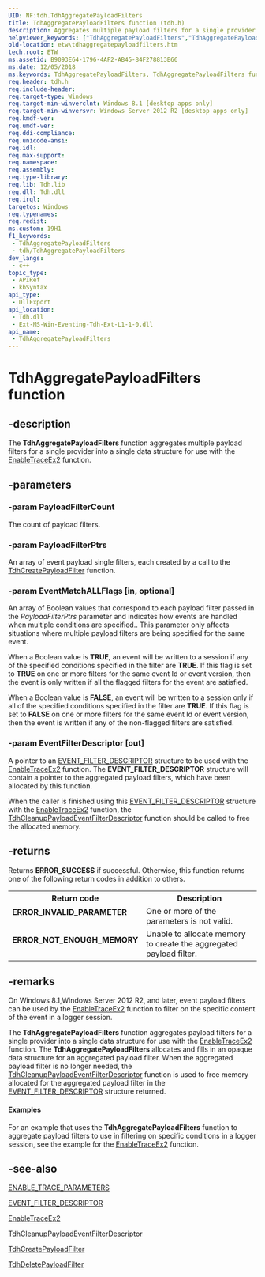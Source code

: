 ```yaml
---
UID: NF:tdh.TdhAggregatePayloadFilters
title: TdhAggregatePayloadFilters function (tdh.h)
description: Aggregates multiple payload filters for a single provider into a single data structure for use with the EnableTraceEx2 function.
helpviewer_keywords: ["TdhAggregatePayloadFilters","TdhAggregatePayloadFilters function [ETW]","etw.tdhaggregatepayloadfilters","tdh/TdhAggregatePayloadFilters"]
old-location: etw\tdhaggregatepayloadfilters.htm
tech.root: ETW
ms.assetid: B9093E64-1796-4AF2-AB45-84F278813B66
ms.date: 12/05/2018
ms.keywords: TdhAggregatePayloadFilters, TdhAggregatePayloadFilters function [ETW], etw.tdhaggregatepayloadfilters, tdh/TdhAggregatePayloadFilters
req.header: tdh.h
req.include-header: 
req.target-type: Windows
req.target-min-winverclnt: Windows 8.1 [desktop apps only]
req.target-min-winversvr: Windows Server 2012 R2 [desktop apps only]
req.kmdf-ver: 
req.umdf-ver: 
req.ddi-compliance: 
req.unicode-ansi: 
req.idl: 
req.max-support: 
req.namespace: 
req.assembly: 
req.type-library: 
req.lib: Tdh.lib
req.dll: Tdh.dll
req.irql: 
targetos: Windows
req.typenames: 
req.redist: 
ms.custom: 19H1
f1_keywords:
 - TdhAggregatePayloadFilters
 - tdh/TdhAggregatePayloadFilters
dev_langs:
 - c++
topic_type:
 - APIRef
 - kbSyntax
api_type:
 - DllExport
api_location:
 - Tdh.dll
 - Ext-MS-Win-Eventing-Tdh-Ext-L1-1-0.dll
api_name:
 - TdhAggregatePayloadFilters
---
```


# TdhAggregatePayloadFilters function

## -description

The <b>TdhAggregatePayloadFilters</b> function aggregates multiple payload filters for a single provider into a single data structure for use with the <a href="/windows/desktop/ETW/enabletraceex2">EnableTraceEx2</a> function.

## -parameters

### -param PayloadFilterCount

The count of payload filters.

### -param PayloadFilterPtrs

An array of event payload single filters, each created by a call to the <a href="/windows/desktop/api/tdh/nf-tdh-tdhcreatepayloadfilter">TdhCreatePayloadFilter</a>  function.

### -param EventMatchALLFlags [in, optional]

An array of Boolean values  that correspond to each payload filter passed in the <i>PayloadFilterPtrs</i> parameter and indicates how events are handled when multiple conditions are specified..  This parameter only affects situations where multiple payload filters are being specified for the same event.  

When a Boolean value is <b>TRUE</b>, an event will be written to a session if any of the specified conditions specified in the filter are  <b>TRUE</b>. If this flag is set to <b>TRUE</b> on one or more filters for the same event Id or event version, then the event is only written if all the flagged filters for the event are satisfied.

When a Boolean value is <b>FALSE</b>, an event will be written to a session only if all of the specified conditions specified in the filter are  <b>TRUE</b>. If this flag is set to <b>FALSE</b> on one or more filters for the same event Id or event version, then the event is written if any of the non-flagged filters are satisfied.

### -param EventFilterDescriptor [out]

A pointer to an <a href="/windows/desktop/api/evntprov/ns-evntprov-event_filter_descriptor">EVENT_FILTER_DESCRIPTOR</a> structure to be used with the <a href="/windows/desktop/ETW/enabletraceex2">EnableTraceEx2</a> function.  The <b>EVENT_FILTER_DESCRIPTOR</b> structure will contain a pointer to the aggregated payload filters, which have been allocated by this function.  

When the caller is finished using this <a href="/windows/desktop/api/evntprov/ns-evntprov-event_filter_descriptor">EVENT_FILTER_DESCRIPTOR</a> structure with the <a href="/windows/desktop/ETW/enabletraceex2">EnableTraceEx2</a> function,  the  <a href="/windows/desktop/api/tdh/nf-tdh-tdhcleanuppayloadeventfilterdescriptor">TdhCleanupPayloadEventFilterDescriptor</a>  function should be called to free the allocated memory.

## -returns

Returns <b>ERROR_SUCCESS</b> if successful. Otherwise, this function returns one of the following return codes in addition to others.

<table>
<tr>
<th>Return code</th>
<th>Description</th>
</tr>
<tr>
<td width="40%">
<dl>
<dt><b>ERROR_INVALID_PARAMETER</b></dt>
</dl>
</td>
<td width="60%">
One or more of the parameters is not valid.

</td>
</tr>
<tr>
<td width="40%">
<dl>
<dt><b>ERROR_NOT_ENOUGH_MEMORY</b></dt>
</dl>
</td>
<td width="60%">
Unable to allocate memory to create the aggregated payload filter.

</td>
</tr>
</table>

## -remarks

On Windows 8.1,Windows Server 2012 R2, and later, event payload filters can be used by the <a href="/windows/desktop/ETW/enabletraceex2">EnableTraceEx2</a> function to filter on the specific content of the event in a logger session. 

The <b>TdhAggregatePayloadFilters</b> function aggregates payload filters for a single provider into a single data structure for use with the <a href="/windows/desktop/ETW/enabletraceex2">EnableTraceEx2</a> function. The <b>TdhAggregatePayloadFilters</b> allocates and fills in an opaque data structure for an aggregated payload filter. When the aggregated payload filter is no longer needed, the <a href="/windows/desktop/api/tdh/nf-tdh-tdhcleanuppayloadeventfilterdescriptor">TdhCleanupPayloadEventFilterDescriptor</a> function is used to free memory allocated for the aggregated  payload filter in the  <a href="/windows/desktop/api/evntprov/ns-evntprov-event_filter_descriptor">EVENT_FILTER_DESCRIPTOR</a> structure returned.


#### Examples

For an example that uses 
the <b>TdhAggregatePayloadFilters</b> function to aggregate payload filters to use in filtering on specific conditions in a logger session, see 
the example for the <a href="/windows/desktop/ETW/enabletraceex2">EnableTraceEx2</a> function.

<div class="code"></div>

## -see-also
<a href="/windows/desktop/ETW/enable-trace-parameters">ENABLE_TRACE_PARAMETERS</a>



<a href="/windows/desktop/api/evntprov/ns-evntprov-event_filter_descriptor">EVENT_FILTER_DESCRIPTOR</a>



<a href="/windows/desktop/ETW/enabletraceex2">EnableTraceEx2</a>



<a href="/windows/desktop/api/tdh/nf-tdh-tdhcleanuppayloadeventfilterdescriptor">TdhCleanupPayloadEventFilterDescriptor</a>



<a href="/windows/desktop/api/tdh/nf-tdh-tdhcreatepayloadfilter">TdhCreatePayloadFilter</a>



<a href="/windows/desktop/api/tdh/nf-tdh-tdhdeletepayloadfilter">TdhDeletePayloadFilter</a>